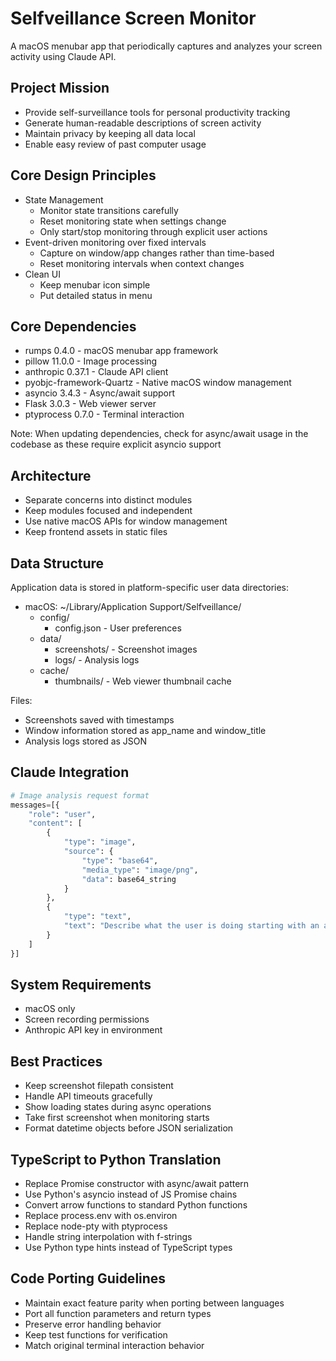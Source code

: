 # Selfveillance Screen Monitor
A macOS menubar app that periodically captures and analyzes your screen activity using Claude API.

## Project Mission
- Provide self-surveillance tools for personal productivity tracking
- Generate human-readable descriptions of screen activity
- Maintain privacy by keeping all data local
- Enable easy review of past computer usage

## Core Design Principles
- State Management
  - Monitor state transitions carefully
  - Reset monitoring state when settings change
  - Only start/stop monitoring through explicit user actions
- Event-driven monitoring over fixed intervals
  - Capture on window/app changes rather than time-based
  - Reset monitoring intervals when context changes
- Clean UI
  - Keep menubar icon simple
  - Put detailed status in menu

## Core Dependencies
- rumps 0.4.0 - macOS menubar app framework
- pillow 11.0.0 - Image processing
- anthropic 0.37.1 - Claude API client
- pyobjc-framework-Quartz - Native macOS window management
- asyncio 3.4.3 - Async/await support
- Flask 3.0.3 - Web viewer server
- ptyprocess 0.7.0 - Terminal interaction

Note: When updating dependencies, check for async/await usage in the codebase as these require explicit asyncio support

## Architecture
- Separate concerns into distinct modules
- Keep modules focused and independent
- Use native macOS APIs for window management
- Keep frontend assets in static files

## Data Structure

Application data is stored in platform-specific user data directories:
- macOS: ~/Library/Application Support/Selfveillance/
  - config/
    - config.json - User preferences
  - data/
    - screenshots/ - Screenshot images
    - logs/ - Analysis logs
  - cache/
    - thumbnails/ - Web viewer thumbnail cache

Files:
- Screenshots saved with timestamps
- Window information stored as app_name and window_title 
- Analysis logs stored as JSON

## Claude Integration
```python
# Image analysis request format
messages=[{
    "role": "user",
    "content": [
        {
            "type": "image",
            "source": {
                "type": "base64",
                "media_type": "image/png",
                "data": base64_string
            }
        },
        {
            "type": "text",
            "text": "Describe what the user is doing starting with an active verb, taking into account the full image context. Active window: [window_name]"
        }
    ]
}]
```

## System Requirements
- macOS only
- Screen recording permissions
- Anthropic API key in environment

## Best Practices
- Keep screenshot filepath consistent
- Handle API timeouts gracefully
- Show loading states during async operations
- Take first screenshot when monitoring starts
- Format datetime objects before JSON serialization

## TypeScript to Python Translation
- Replace Promise constructor with async/await pattern
- Use Python's asyncio instead of JS Promise chains
- Convert arrow functions to standard Python functions
- Replace process.env with os.environ
- Replace node-pty with ptyprocess
- Handle string interpolation with f-strings
- Use Python type hints instead of TypeScript types

## Code Porting Guidelines
- Maintain exact feature parity when porting between languages
- Port all function parameters and return types
- Preserve error handling behavior
- Keep test functions for verification
- Match original terminal interaction behavior

